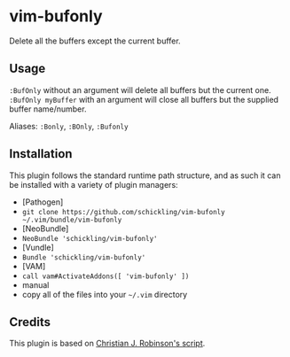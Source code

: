 vim-bufonly
===========

Delete all the buffers except the current buffer.


## Usage

`:BufOnly` without an argument will delete all buffers but the current one.  
`:BufOnly myBuffer` with an argument will close all buffers but the supplied buffer name/number.

Aliases: `:Bonly`, `:BOnly`, `:Bufonly`

## Installation

This plugin follows the standard runtime path structure, and as such it can be installed with a variety of plugin managers:

*  [Pathogen]
  *  `git clone https://github.com/schickling/vim-bufonly ~/.vim/bundle/vim-bufonly`
*  [NeoBundle]
  *  `NeoBundle 'schickling/vim-bufonly'`
*  [Vundle]
  *  `Bundle 'schickling/vim-bufonly'`
*  [VAM]
  *  `call vam#ActivateAddons([ 'vim-bufonly' ])`
*  manual
  *  copy all of the files into your `~/.vim` directory


## Credits
This plugin is based on [Christian J. Robinson's script](http://www.vim.org/scripts/script.php?script_id=1071).
